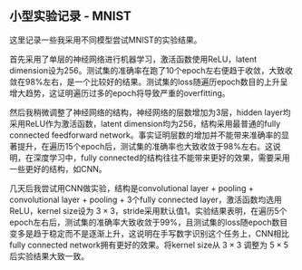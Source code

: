 ## 小型实验记录 - MNIST

这里记录一些我采用不同模型尝试MNIST的实验结果。

首先采用了单层的神经网络进行机器学习，激活函数使用ReLU，latent dimension设为256。测试集的准确率在跑了10个epoch左右便趋于收敛，大致收敛在98%左右，是一个比较好的结果。测试集的loss随遍历epoch数目的上升呈增大趋势，这证明遍历过多的epoch将导致严重的overfitting。

然后我稍微调整了神经网络的结构，神经网络的层数增加为3层，hidden layer均采用ReLU作为激活函数，latent dimension均为256，结构采用最普通的fully connected feedforward network。事实证明层数的增加并不能带来准确率的显著提升，在遍历15个epoch后，测试集的准确率也大致收敛于98%左右。这说明，在深度学习中，fully connected的结构往往不能带来更好的效果，需要采用一些更好的结构，如CNN。

几天后我尝试用CNN做实验，结构是convolutional layer + pooling + convolutional layer + pooling + 3个fully connected layer，激活函数均选用ReLU，kernel size设为 $3\times3$，stride采用默认值1。实验结果表明，在遍历5个epoch左右后，测试集的准确率大致收敛于99%，且测试集的loss随epoch数目变多是趋于稳定而不是逐渐上升，这说明在手写数字识别这个任务上，CNN相比fully connected network拥有更好的效果。将kernel size从 $3\times3$ 调整为 $5\times5$ 后实验结果大致一致。

